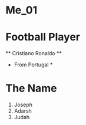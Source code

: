 # Me_01
# Football Player
** Cristiano Ronaldo **
* From Portugal *
# The Name
1. Joseph
2. Adarsh
3. Judah
